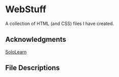 # WebStuff
A collection of HTML (and CSS) files I have created.


## Acknowledgments

[SoloLearn](https://www.sololearn.com/)
## File Descriptions

